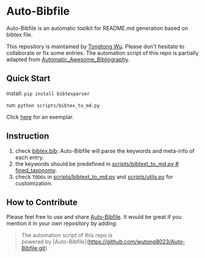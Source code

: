 # Auto-Bibfile
Auto-Bibfile is an automatic toolkit for README.md generation based on bibtex file.

This repository is maintained by [Tongtong Wu](https://wutong8023.site). Please don't hesitate to collaborate or fix some entries. The automation script of this repo is partially adapted from [Automatic_Awesome_Bibliography](https://github.com/TLESORT/Automatic_Awesome_Bibliography).

## Quick Start
install:
```pip install bibtexparser```

run:
```python scripts/bibtex_to_md.py```

Click [here](https://github.com/wutong8023/Auto-Bibfile/tree/master/your_topic4all) for an exemplar.

## Instruction
1. check [bibtex.bib](https://github.com/wutong8023/Auto-Bibfile/blob/master/bibtex.bib): Auto-Bibfile will parse the keywords and meta-info of each entry.
2. the keywords should be predefined in [scripts/bibtext_to_md.py # fined_taxonomy](https://github.com/wutong8023/Auto-Bibfile/tree/master/scripts/bibtex_to_md.py#L84-L137).
3. check ```TODOs``` in [scripts/bibtext_to_md.py](https://github.com/wutong8023/Auto-Bibfile/blob/master/scripts/bibtex_to_md.py) and [scripts/utils.py](https://github.com/wutong8023/Auto-Bibfile/blob/master/scripts/utils.py) for customization.

## How to Contribute
Please feel free to use and share [Auto-Bibfile](https://github.com/wutong8023/Auto-Bibfile.git). It would be great 
if you mention it in your own repository by adding:
> The automation script of this repo is <br> powered by \[Auto-Bibfile\](https://github.com/wutong8023/Auto-Bibfile.git).
